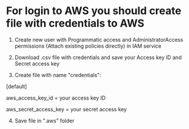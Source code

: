 # For login to AWS you should create file with credentials to AWS

1. Create new user with Programmatic access and AdministratorAccess permissions (Attach existing policies directly) in IAM service

2. Download .csv file with credentials and save your Access key ID and Secret access key

3. Create file with name "credentials":

[default]

aws_access_key_id = your access key ID

aws_secret_access_key = your secret access key

4. Save file in ".aws" folder
